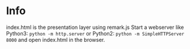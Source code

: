 # Info

index.html is the presentation layer using remark.js
Start a webserver like Python3: `python -m http.server` or Python2: `python -m SimpleHTTPServer 8000` and
open index.html in the browser.
